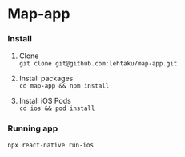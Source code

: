 # Map-app

### Install

1. Clone  
``git clone git@github.com:lehtaku/map-app.git``

2. Install packages  
``cd map-app && npm install``

3. Install iOS Pods  
``cd ios && pod install``

### Running app

``npx react-native run-ios``
